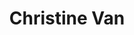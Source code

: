 ---
title: Christine Van
headshot: images/uploads/Christine_Van.jpg
role: Graphics
year: Junior
major: New Media Design
webpage: https://www.instagram.com/friedeggbae/
lead: false
---